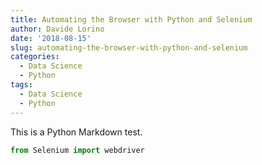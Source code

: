 ```yaml
---
title: Automating the Browser with Python and Selenium
author: Davide Lorino
date: '2018-08-15'
slug: automating-the-browser-with-python-and-selenium
categories:
  - Data Science
  - Python
tags:
  - Data Science
  - Python
---
```


This is a Python Markdown test.

```python
from Selenium import webdriver
```
